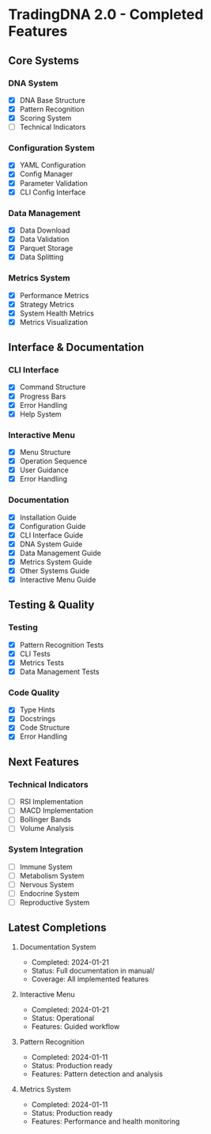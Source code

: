# TradingDNA 2.0 - Completed Features

## Core Systems

### DNA System
- [x] DNA Base Structure
- [x] Pattern Recognition
- [x] Scoring System
- [ ] Technical Indicators

### Configuration System
- [x] YAML Configuration
- [x] Config Manager
- [x] Parameter Validation
- [x] CLI Config Interface

### Data Management
- [x] Data Download
- [x] Data Validation
- [x] Parquet Storage
- [x] Data Splitting

### Metrics System
- [x] Performance Metrics
- [x] Strategy Metrics
- [x] System Health Metrics
- [x] Metrics Visualization

## Interface & Documentation

### CLI Interface
- [x] Command Structure
- [x] Progress Bars
- [x] Error Handling
- [x] Help System

### Interactive Menu
- [x] Menu Structure
- [x] Operation Sequence
- [x] User Guidance
- [x] Error Handling

### Documentation
- [x] Installation Guide
- [x] Configuration Guide
- [x] CLI Interface Guide
- [x] DNA System Guide
- [x] Data Management Guide
- [x] Metrics System Guide
- [x] Other Systems Guide
- [x] Interactive Menu Guide

## Testing & Quality

### Testing
- [x] Pattern Recognition Tests
- [x] CLI Tests
- [x] Metrics Tests
- [x] Data Management Tests

### Code Quality
- [x] Type Hints
- [x] Docstrings
- [x] Code Structure
- [x] Error Handling

## Next Features

### Technical Indicators
- [ ] RSI Implementation
- [ ] MACD Implementation
- [ ] Bollinger Bands
- [ ] Volume Analysis

### System Integration
- [ ] Immune System
- [ ] Metabolism System
- [ ] Nervous System
- [ ] Endocrine System
- [ ] Reproductive System

## Latest Completions

1. Documentation System
   - Completed: 2024-01-21
   - Status: Full documentation in manual/
   - Coverage: All implemented features

2. Interactive Menu
   - Completed: 2024-01-21
   - Status: Operational
   - Features: Guided workflow

3. Pattern Recognition
   - Completed: 2024-01-11
   - Status: Production ready
   - Features: Pattern detection and analysis

4. Metrics System
   - Completed: 2024-01-11
   - Status: Production ready
   - Features: Performance and health monitoring

